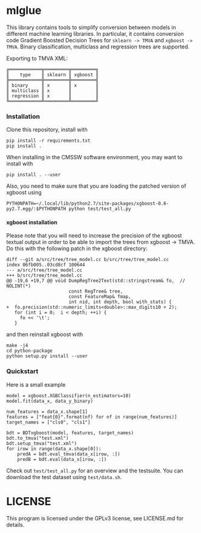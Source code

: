 # mlglue

This library contains tools to simplify conversion between models in different machine learning libraries.
In particular, it contains conversion code Gradient Boosted Decision Trees for `sklearn -> TMVA` and `xgboost -> TMVA`.
Binary classification, multiclass and regression trees are supported.

Exporting to TMVA XML:
~~~
╔════════════╦═════════╦═════════╗
║    type    ║ sklearn ║ xgboost ║
╠════════════╬═════════╬═════════╣
║ binary     ║ x       ║ x       ║
║ multiclass ║ x       ║         ║
║ regression ║ x       ║         ║
╚════════════╩═════════╩═════════╝
~~~

### Installation

Clone this repository, install with
~~~
pip install -r requirements.txt
pip install .
~~~

When installing in the CMSSW software environment, you may want to install with
~~~
pip install . --user
~~~
Also, you need to make sure that you are loading the patched version of xgboost using
~~~
PYTHONPATH=~/.local/lib/python2.7/site-packages/xgboost-0.6-py2.7.egg/:$PYTHONPATH python test/test_all.py
~~~

#### xgboost installation
Please note that you will need to increase the precision of the xgboost textual output in order to be able to import the trees from xgboost -> TMVA. Do this with the following patch in the xgboost directory:
~~~
diff --git a/src/tree/tree_model.cc b/src/tree/tree_model.cc
index 06fb005..03cd8cf 100644
--- a/src/tree/tree_model.cc
+++ b/src/tree/tree_model.cc
@@ -19,6 +19,7 @@ void DumpRegTree2Text(std::stringstream& fo,  // NOLINT(*)
                       const RegTree& tree,
                       const FeatureMap& fmap,
                       int nid, int depth, bool with_stats) {
+  fo.precision(std::numeric_limits<double>::max_digits10 + 2);
   for (int i = 0;  i < depth; ++i) {
     fo << '\t';
   }
~~~
and then reinstall xgboost with
~~~
make -j4
cd python-package
python setup.py install --user
~~~

### Quickstart

Here is a small example
~~~
model = xgboost.XGBClassifier(n_estimators=10)
model.fit(data_x, data_y_binary)

num_features = data_x.shape[1]
features = ["feat{0}".format(nf) for nf in range(num_features)]
target_names = ["cls0", "cls1"]

bdt = BDTxgboost(model, features, target_names)
bdt.to_tmva("test.xml")
bdt.setup_tmva("test.xml")
for irow in range(data_x.shape[0]):
    predA = bdt.eval_tmva(data_x[irow, :])
    predB = bdt.eval(data_x[irow, :])
~~~

Check out `test/test_all.py` for an overview and the testsuite. You can download the test dataset using `test/data.sh`.

# LICENSE

This program is licensed under the GPLv3 license, see LICENSE.md for details.

